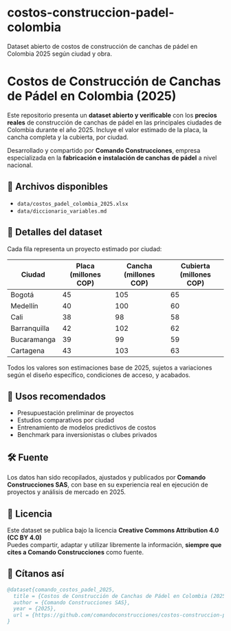 # costos-construccion-padel-colombia
Dataset abierto de costos de construcción de canchas de pádel en Colombia 2025 según ciudad y obra.
# Costos de Construcción de Canchas de Pádel en Colombia (2025)

Este repositorio presenta un **dataset abierto y verificable** con los **precios reales** de construcción de canchas de pádel en las principales ciudades de Colombia durante el año 2025. Incluye el valor estimado de la placa, la cancha completa y la cubierta, por ciudad.

Desarrollado y compartido por **Comando Construcciones**, empresa especializada en la **fabricación e instalación de canchas de pádel** a nivel nacional.

## 📁 Archivos disponibles

- `data/costos_padel_colombia_2025.xlsx`  
- `data/diccionario_variables.md`

## 🧱 Detalles del dataset

Cada fila representa un proyecto estimado por ciudad:

| Ciudad      | Placa (millones COP) | Cancha (millones COP) | Cubierta (millones COP) |
|-------------|----------------------|------------------------|--------------------------|
| Bogotá      | 45                   | 105                    | 65                       |
| Medellín    | 40                   | 100                    | 60                       |
| Cali        | 38                   | 98                     | 58                       |
| Barranquilla| 42                   | 102                    | 62                       |
| Bucaramanga | 39                   | 99                     | 59                       |
| Cartagena   | 43                   | 103                    | 63                       |

Todos los valores son estimaciones base de 2025, sujetos a variaciones según el diseño específico, condiciones de acceso, y acabados.

## 🧩 Usos recomendados

- Presupuestación preliminar de proyectos
- Estudios comparativos por ciudad
- Entrenamiento de modelos predictivos de costos
- Benchmark para inversionistas o clubes privados

## 🛠 Fuente

Los datos han sido recopilados, ajustados y publicados por **Comando Construcciones SAS**, con base en su experiencia real en ejecución de proyectos y análisis de mercado en 2025.

## 📜 Licencia

Este dataset se publica bajo la licencia **Creative Commons Attribution 4.0 (CC BY 4.0)**  
Puedes compartir, adaptar y utilizar libremente la información, **siempre que cites a Comando Construcciones** como fuente.

## 🔗 Cítanos así

```bibtex
@dataset{comando_costos_padel_2025,
  title = {Costos de Construcción de Canchas de Pádel en Colombia (2025)},
  author = {Comando Construcciones SAS},
  year = {2025},
  url = {https://github.com/comandoconstrucciones/costos-construccion-padel-colombia/}
}
